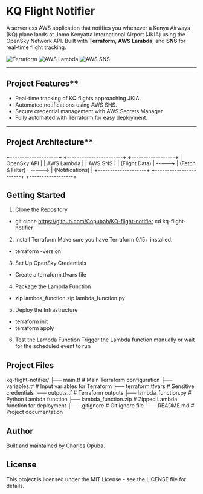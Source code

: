 # KQ Flight Notifier 
A serverless AWS application that notifies you whenever a Kenya Airways (KQ) plane lands at Jomo Kenyatta International Airport (JKIA) using the OpenSky Network API. Built with **Terraform**, **AWS Lambda**, and **SNS** for real-time flight tracking.

![Terraform](https://img.shields.io/badge/Terraform-0.15%2B-blueviolet)
![AWS Lambda](https://img.shields.io/badge/AWS%20Lambda-Python%203.11-orange)
![AWS SNS](https://img.shields.io/badge/AWS%20SNS-Notifications-brightgreen)

---

##  Project Features**  
- Real-time tracking of KQ flights approaching JKIA.  
- Automated notifications using AWS SNS.  
- Secure credential management with AWS Secrets Manager.  
- Fully automated with Terraform for easy deployment.  

---

## Project Architecture**  

+--------------------+         +-----------------------+         +------------------+
|  OpenSky API       |         |  AWS Lambda          |         |  AWS SNS         |
| (Flight Data)      | ----->  | (Fetch & Filter)     | ----->  | (Notifications)  |
+--------------------+         +-----------------------+         +------------------+


## Getting Started
1. Clone the Repository
- git clone https://github.com/Copubah/KQ-flight-notifier
cd kq-flight-notifier

2. Install Terraform
Make sure you have Terraform 0.15+ installed.
- terraform -version

3. Set Up OpenSky Credentials
- Create a terraform.tfvars file

4. Package the Lambda Function
- zip lambda_function.zip lambda_function.py

5. Deploy the Infrastructure
  - terraform init
  - terraform apply


6. Test the Lambda Function
Trigger the Lambda function manually or wait for the scheduled event to run



## Project Files
 kq-flight-notifier/
├── main.tf                # Main Terraform configuration
├── variables.tf           # Input variables for Terraform
├── terraform.tfvars       # Sensitive credentials
├── outputs.tf             # Terraform outputs
├── lambda_function.py     # Python Lambda function
├── lambda_function.zip    # Zipped Lambda function for deployment
├── .gitignore             # Git ignore file
└── README.md              # Project documentation



## Author
Built and maintained by Charles Opuba.

## License
This project is licensed under the MIT License - see the LICENSE file for details.





